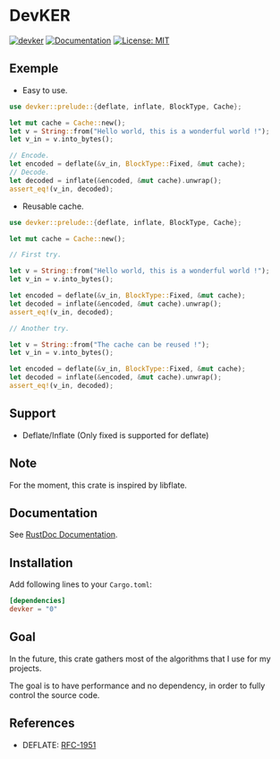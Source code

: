 # DevKER

[![devker](https://img.shields.io/crates/v/devker.svg)](https://crates.io/crates/devker)
[![Documentation](https://docs.rs/devker/badge.svg)](https://docs.rs/devker)
[![License: MIT](https://img.shields.io/badge/license-MIT-blue.svg)](LICENSE)

Exemple
-------

- Easy to use.
```Rust
use devker::prelude::{deflate, inflate, BlockType, Cache};

let mut cache = Cache::new();
let v = String::from("Hello world, this is a wonderful world !");
let v_in = v.into_bytes();

// Encode.
let encoded = deflate(&v_in, BlockType::Fixed, &mut cache);
// Decode.
let decoded = inflate(&encoded, &mut cache).unwrap();
assert_eq!(v_in, decoded);
```

- Reusable cache.
```Rust
use devker::prelude::{deflate, inflate, BlockType, Cache};

let mut cache = Cache::new();

// First try.

let v = String::from("Hello world, this is a wonderful world !");
let v_in = v.into_bytes();

let encoded = deflate(&v_in, BlockType::Fixed, &mut cache);
let decoded = inflate(&encoded, &mut cache).unwrap();
assert_eq!(v_in, decoded);

// Another try.

let v = String::from("The cache can be reused !");
let v_in = v.into_bytes();

let encoded = deflate(&v_in, BlockType::Fixed, &mut cache);
let decoded = inflate(&encoded, &mut cache).unwrap();
assert_eq!(v_in, decoded);
```

Support
-------

- Deflate/Inflate (Only fixed is supported for deflate)

Note
----

For the moment, this crate is inspired by libflate.

Documentation
-------------

See [RustDoc Documentation](https://docs.rs/devker).

Installation
------------

Add following lines to your `Cargo.toml`:

```toml
[dependencies]
devker = "0"
```

Goal
----

In the future, this crate gathers most of the algorithms that I use for my projects. 

The goal is to have performance and no dependency, in order to fully control the source code.

References
----------

- DEFLATE: [RFC-1951](https://tools.ietf.org/html/rfc1951)
